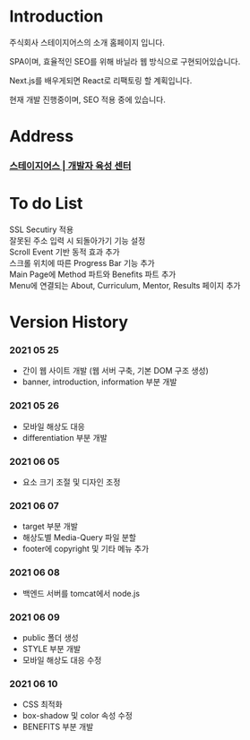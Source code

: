 # Introduction
주식회사 스테이지어스의 소개 홈페이지 입니다.

SPA이며, 효율적인 SEO를 위해 바닐라 웹 방식으로 구현되어있습니다.

Next.js를 배우게되면 React로 리팩토링 할 계획입니다.

현재 개발 진행중이며, SEO 적용 중에 있습니다.

# Address
### [스테이지어스 | 개발자 육성 센터](stageus.co.kr)

# To do List
SSL Secutiry 적용  
잘못된 주소 입력 시 되돌아가기 기능 설정  
Scroll Event 기반 동적 효과 추가  
스크롤 위치에 따른 Progress Bar 기능 추가  
Main Page에 Method 파트와 Benefits 파트 추가  
Menu에 연결되는 About, Curriculum, Mentor, Results 페이지 추가  

# Version History

### 2021 05 25
- 간이 웹 사이트 개발 (웹 서버 구축, 기본 DOM 구조 생성)
- banner, introduction, information 부분 개발

### 2021 05 26
- 모바일 해상도 대응
- differentiation 부분 개발

### 2021 06 05
- 요소 크기 조절 및 디자인 조정

### 2021 06 07
- target 부분 개발
- 해상도별 Media-Query 파일 분할
- footer에 copyright 및 기타 메뉴 추가

### 2021 06 08
- 백엔드 서버를 tomcat에서 node.js

### 2021 06 09
- public 폴더 생성
- STYLE 부분 개발
- 모바일 해상도 대응 수정

### 2021 06 10
- CSS 최적화
- box-shadow 및 color 속성 수정
- BENEFITS 부분 개발